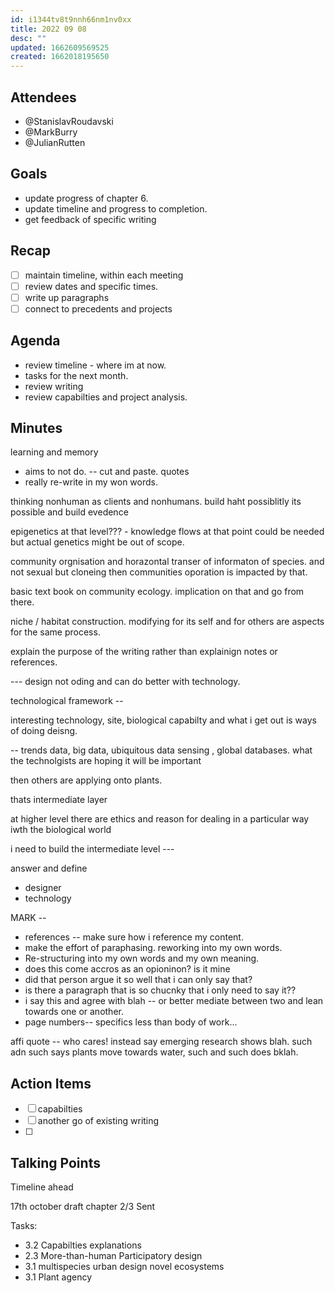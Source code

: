 ```yaml
---
id: i1344tv8t9nnh66nm1nv0xx
title: 2022 09 08
desc: ""
updated: 1662609569525
created: 1662018195650
---
```


## Attendees

- @StanislavRoudavski
- @MarkBurry
- @JulianRutten

## Goals <!-- Main objectives of the meeting -->

- update progress of chapter 6.
- update timeline and progress to completion.
- get feedback of specific writing

## Recap <!-- Main minutes from last meeting -->

- [ ] maintain timeline, within each meeting
- [ ] review dates and specific times.
- [ ] write up paragraphs
- [ ] connect to precedents and projects

## Agenda <!-- Agenda to be covered in the meeting -->

- review timeline - where im at now.
- tasks for the next month.
- review writing
- review capabilties and project analysis.

## Minutes <!-- Notes of discussion occurring during the meeting -->

learning and memory

- aims to not do. -- cut and paste. quotes
- really re-write in my won words.

thinking nonhuman as clients and nonhumans. build haht possiblitly its possible and build evedence

epigenetics at that level??? - knowledge flows at that point could be needed but actual genetics might be out of scope.

community orgnisation and horazontal transer of informaton of species. and not sexual but cloneing then communities oporation is impacted by that.

basic text book on community ecology. implication on that and go from there.

niche / habitat construction. modifying for its self and for others are aspects for the same process.

explain the purpose of the writing rather than explainign notes or references.

--- design not oding and can do better with technology.

technological framework --

interesting technology, site, biological capabilty and what i get out is ways of doing deisng.

-- trends data, big data, ubiquitous data sensing , global databases.
what the technolgists are hoping it will be important

then others are applying onto plants.

thats intermediate layer

at higher level there are ethics and reason for dealing in a particular way iwth the biological world

i need to build the intermediate level ---

answer and define

- designer
- technology

MARK --

- references -- make sure how i reference my content.
- make the effort of paraphasing. reworking into my own words.
- Re-structuring into my own words and my own meaning.
- does this come accros as an opioninon? is it mine
- did that person argue it so well that i can only say that?
- is there a paragraph that is so chucnky that i only need to say it??
- i say this and agree with blah -- or better mediate between two and lean towards one or another.
- page numbers-- specifics less than body of work...

affi quote -- who cares! instead say emerging research shows blah. such adn such says plants move towards water, such and such does bklah.

## Action Items <!-- Action items to be taken by specific attendees -->

- [ ] capabilties
- [ ] another go of existing writing
- [ ]

## Talking Points

Timeline ahead

17th october draft chapter 2/3 Sent

Tasks:

- 3.2 Capabilties explanations
- 2.3 More-than-human Participatory design
- 3.1 multispecies urban design novel ecosystems
- 3.1 Plant agency
